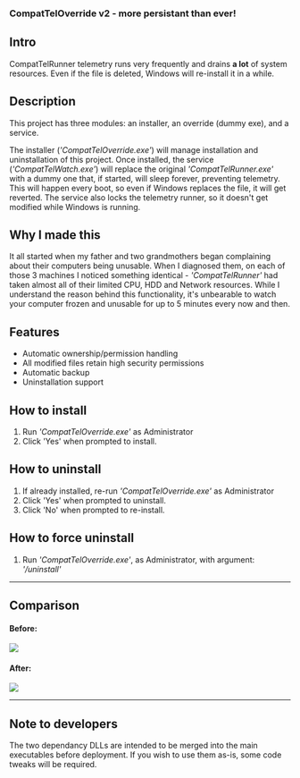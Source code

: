 ### CompatTelOverride v2 - more persistant than ever!

## Intro
CompatTelRunner telemetry runs very frequently and drains **a lot** of system resources. Even if the file is deleted, Windows will re-install it in a while.

## Description
This project has three modules: an installer, an override (dummy exe), and a service.

The installer (*'CompatTelOverride.exe'*) will manage installation and uninstallation of this project.
Once installed, the service (*'CompatTelWatch.exe'*) will replace the original *'CompatTelRunner.exe'* with a dummy one that, if started, will sleep forever, preventing telemetry.
This will happen every boot, so even if Windows replaces the file, it will get reverted. The service also locks the telemetry runner, so it doesn't get modified while Windows is running.

## Why I made this
It all started when my father and two grandmothers began complaining about their computers being unusable. When I diagnosed them, on each of those 3 machines I noticed something identical - *'CompatTelRunner'* had taken almost all of their limited CPU, HDD and Network resources. While I understand the reason behind this functionality, it's unbearable to watch your computer frozen and unusable for up to 5 minutes every now and then.

## Features
* Automatic ownership/permission handling
* All modified files retain high security permissions
* Automatic backup
* Uninstallation support

## How to install
1. Run *'CompatTelOverride.exe'* as Administrator
2. Click 'Yes' when prompted to install.

## How to uninstall
1. If already installed, re-run *'CompatTelOverride.exe'* as Administrator
2. Click 'Yes' when prompted to uninstall.
3. Click 'No' when prompted to re-install.

## How to force uninstall
1. Run *'CompatTelOverride.exe'*, as Administrator, with argument: *'/uninstall'*

---

## Comparison

#### Before:
![](https://i.imgur.com/6Saqe6T.png)

#### After:
![](https://i.imgur.com/9o0Kp7x.png)

---

## Note to developers
The two dependancy DLLs are intended to be merged into the main executables before deployment. If you wish to use them as-is, some code tweaks will be required.
